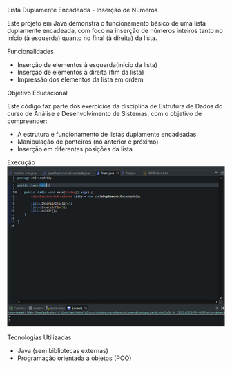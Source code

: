 Lista Duplamente Encadeada - Inserção de Números

Este projeto em Java demonstra o funcionamento básico de uma lista duplamente encadeada, com foco na inserção de números inteiros tanto no início (à esquerda) quanto no final (à direita) da lista.

 Funcionalidades

- Inserção de elementos à esquerda(início da lista)
- Inserção de elementos à direita (fim da lista)
- Impressão dos elementos da lista em ordem

Objetivo Educacional

Este código faz parte dos exercícios da disciplina de Estrutura de Dados do curso de Análise e Desenvolvimento de Sistemas, com o objetivo de compreender:

- A estrutura e funcionamento de listas duplamente encadeadas
- Manipulação de ponteiros (nó anterior e próximo)
- Inserção em diferentes posições da lista



 Execução
![Execução do programa](print.jpeg)


Tecnologias Utilizadas

- Java (sem bibliotecas externas)
- Programação orientada a objetos (POO)


